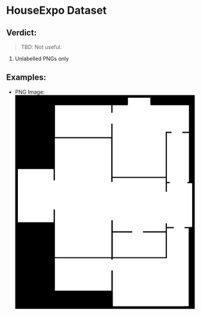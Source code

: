 # HouseExpo Dataset

## Verdict:
> TBD: Not useful.

1. Unlabelled PNGs only

## Examples:
* PNG Image:\
    ![Example PNG Image](0a3de822490619bc45ef34e90296f0a2.png)